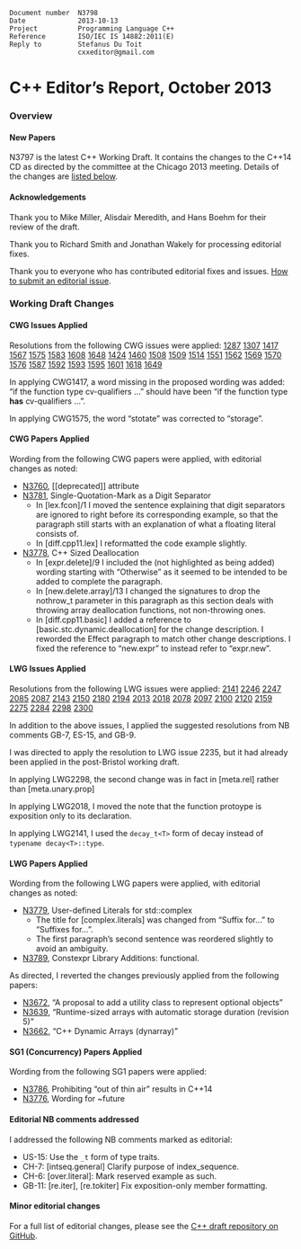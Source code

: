     Document number  N3798
    Date             2013-10-13
    Project          Programming Language C++
    Reference        ISO/IEC IS 14882:2011(E)
    Reply to         Stefanus Du Toit
                     cxxeditor@gmail.com

C++ Editor’s Report, October 2013
=================================

### Overview

#### New Papers

N3797 is the latest C++ Working Draft. It contains the changes to the C++14 CD as directed by the committee at the Chicago 2013 meeting. Details of the changes are [listed below](#changes).

#### Acknowledgements

Thank you to Mike Miller, Alisdair Meredith, and Hans Boehm for their review of the draft.

Thank you to Richard Smith and Jonathan Wakely for processing editorial fixes.

Thank you to everyone who has contributed editorial fixes and issues. [How to submit an editorial issue](https://github.com/cplusplus/draft/wiki/How-to-submit-an-editorial-issue).

### <span id="changes">Working Draft Changes</span>

#### <span id="cwgissues">CWG Issues Applied</span>

Resolutions from the following CWG issues were applied: [1287](http://www.open-std.org/jtc1/sc22/wg21/docs/papers/2013/n3713.html#1287) [1307](http://www.open-std.org/jtc1/sc22/wg21/docs/papers/2013/n3713.html#1307) [1417](http://www.open-std.org/jtc1/sc22/wg21/docs/papers/2013/n3713.html#1417) [1567](http://www.open-std.org/jtc1/sc22/wg21/docs/papers/2013/n3713.html#1567) [1575](http://www.open-std.org/jtc1/sc22/wg21/docs/papers/2013/n3713.html#1575) [1583](http://www.open-std.org/jtc1/sc22/wg21/docs/papers/2013/n3713.html#1583) [1608](http://www.open-std.org/jtc1/sc22/wg21/docs/papers/2013/n3713.html#1608) [1648](http://www.open-std.org/jtc1/sc22/wg21/docs/papers/2013/n3713.html#1648) [1424](http://www.open-std.org/jtc1/sc22/wg21/docs/papers/2013/n3713.html#1424) [1460](http://www.open-std.org/jtc1/sc22/wg21/docs/papers/2013/n3713.html#1460) [1508](http://www.open-std.org/jtc1/sc22/wg21/docs/papers/2013/n3713.html#1508) [1509](http://www.open-std.org/jtc1/sc22/wg21/docs/papers/2013/n3713.html#1509) [1514](http://www.open-std.org/jtc1/sc22/wg21/docs/papers/2013/n3713.html#1514) [1551](http://www.open-std.org/jtc1/sc22/wg21/docs/papers/2013/n3713.html#1551) [1562](http://www.open-std.org/jtc1/sc22/wg21/docs/papers/2013/n3713.html#1562) [1569](http://www.open-std.org/jtc1/sc22/wg21/docs/papers/2013/n3713.html#1569) [1570](http://www.open-std.org/jtc1/sc22/wg21/docs/papers/2013/n3713.html#1570) [1576](http://www.open-std.org/jtc1/sc22/wg21/docs/papers/2013/n3713.html#1576) [1587](http://www.open-std.org/jtc1/sc22/wg21/docs/papers/2013/n3713.html#1587) [1592](http://www.open-std.org/jtc1/sc22/wg21/docs/papers/2013/n3713.html#1592) [1593](http://www.open-std.org/jtc1/sc22/wg21/docs/papers/2013/n3713.html#1593) [1595](http://www.open-std.org/jtc1/sc22/wg21/docs/papers/2013/n3713.html#1595) [1601](http://www.open-std.org/jtc1/sc22/wg21/docs/papers/2013/n3713.html#1601) [1618](http://www.open-std.org/jtc1/sc22/wg21/docs/papers/2013/n3713.html#1618) [1649](http://www.open-std.org/jtc1/sc22/wg21/docs/papers/2013/n3713.html#1649)

In applying CWG1417, a word missing in the proposed wording was added: “if the function type cv-qualifiers …” should have been “if the function type **has** cv-qualifiers …”.

In applying CWG1575, the word “stotate” was corrected to “storage”.

#### <span id="cwgpapers">CWG Papers Applied</span>

Wording from the following CWG papers were applied, with editorial changes as noted:

-   [N3760](http://www.open-std.org/jtc1/sc22/wg21/docs/papers/2013/n3760.html), \[\[deprecated\]\] attribute
-   [N3781](http://www.open-std.org/jtc1/sc22/wg21/docs/papers/2013/n3781.html), Single-Quotation-Mark as a Digit Separator
    -   In \[lex.fcon\]/1 I moved the sentence explaining that digit separators are ignored to right before its corresponding example, so that the paragraph still starts with an explanation of what a floating literal consists of.
    -   In \[diff.cpp11.lex\] I reformatted the code example slightly.
-   [N3778](http://www.open-std.org/jtc1/sc22/wg21/docs/papers/2013/n3778.html), C++ Sized Deallocation
    -   In \[expr.delete\]/9 I included the (not highlighted as being added) wording starting with “Otherwise” as it seemed to be intended to be added to complete the paragraph.
    -   In \[new.delete.array\]/13 I changed the signatures to drop the nothrow\_t parameter in this paragraph as this section deals with throwing array deallocation functions, not non-throwing ones.
    -   In \[diff.cpp11.basic\] I added a reference to \[basic.stc.dynamic.deallocation\] for the change description. I reworded the Effect paragraph to match other change descriptions. I fixed the reference to “new.expr” to instead refer to “expr.new”.

#### <span id="lwgissues">LWG Issues Applied</span>

Resolutions from the following LWG issues were applied: [2141](http://www.open-std.org/jtc1/sc22/wg21/docs/papers/2013/n3754.html#2141) [2246](http://www.open-std.org/jtc1/sc22/wg21/docs/papers/2013/n3754.html#2246) [2247](http://www.open-std.org/jtc1/sc22/wg21/docs/papers/2013/n3754.html#2247) [2085](http://www.open-std.org/jtc1/sc22/wg21/docs/papers/2013/n3754.html#2085) [2087](http://www.open-std.org/jtc1/sc22/wg21/docs/papers/2013/n3754.html#2087) [2143](http://www.open-std.org/jtc1/sc22/wg21/docs/papers/2013/n3754.html#2143) [2150](http://www.open-std.org/jtc1/sc22/wg21/docs/papers/2013/n3754.html#2150) [2180](http://www.open-std.org/jtc1/sc22/wg21/docs/papers/2013/n3754.html#2180) [2194](http://www.open-std.org/jtc1/sc22/wg21/docs/papers/2013/n3754.html#2194) [2013](http://www.open-std.org/jtc1/sc22/wg21/docs/papers/2013/N3788.html#2013) [2018](http://www.open-std.org/jtc1/sc22/wg21/docs/papers/2013/N3788.html#2018) [2078](http://www.open-std.org/jtc1/sc22/wg21/docs/papers/2013/N3788.html#2078) [2097](http://www.open-std.org/jtc1/sc22/wg21/docs/papers/2013/N3788.html#2097) [2100](http://www.open-std.org/jtc1/sc22/wg21/docs/papers/2013/N3788.html#2100) [2120](http://www.open-std.org/jtc1/sc22/wg21/docs/papers/2013/N3788.html#2120) [2159](http://www.open-std.org/jtc1/sc22/wg21/docs/papers/2013/N3788.html#2159) [2275](http://www.open-std.org/jtc1/sc22/wg21/docs/papers/2013/N3788.html#2275) [2284](http://www.open-std.org/jtc1/sc22/wg21/docs/papers/2013/N3788.html#2284) [2298](http://www.open-std.org/jtc1/sc22/wg21/docs/papers/2013/N3788.html#2298) [2300](http://www.open-std.org/jtc1/sc22/wg21/docs/papers/2013/N3788.html#2300)

In addition to the above issues, I applied the suggested resolutions from NB comments GB-7, ES-15, and GB-9.

I was directed to apply the resolution to LWG issue 2235, but it had already been applied in the post-Bristol working draft.

In applying LWG2298, the second change was in fact in \[meta.rel\] rather than \[meta.unary.prop\]

In applying LWG2018, I moved the note that the function protoype is exposition only to its declaration.

In applying LWG2141, I used the `decay_t<T>` form of decay instead of `typename decay<T>::type`.

#### <span id="lwgpapers">LWG Papers Applied</span>

Wording from the following LWG papers were applied, with editorial changes as noted:

-   [N3779](http://www.open-std.org/jtc1/sc22/wg21/docs/papers/2013/N3779.pdf), User-defined Literals for std::complex
    -   The title for \[complex.literals\] was changed from “Suffix for…” to “Suffixes for…”.
    -   The first paragraph’s second sentence was reordered slightly to avoid an ambiguity.
-   [N3789](http://www.open-std.org/jtc1/sc22/wg21/docs/papers/2013/N3789.txt), Constexpr Library Additions: functional.

As directed, I reverted the changes previously applied from the following papers:

-   [N3672](http://www.open-std.org/jtc1/sc22/wg21/docs/papers/2013/n3672), “A proposal to add a utility class to represent optional objects”
-   [N3639](http://www.open-std.org/jtc1/sc22/wg21/docs/papers/2013/n3639.html), “Runtime-sized arrays with automatic storage duration (revision 5)”
-   [N3662](http://www.open-std.org/jtc1/sc22/wg21/docs/papers/2013/n3662.html), “C++ Dynamic Arrays (dynarray)”

#### <span id="sg1papers">SG1 (Concurrency) Papers Applied</span>

Wording from the following SG1 papers were applied:

-   [N3786](http://www.open-std.org/jtc1/sc22/wg21/docs/papers/2013/n3786.html), Prohibiting “out of thin air” results in C++14
-   [N3776](http://www.open-std.org/jtc1/sc22/wg21/docs/papers/2013/n3776.pdf), Wording for ~future

#### <span id="nbcomments">Editorial NB comments addressed</span>

I addressed the following NB comments marked as editorial:

-   US-15: Use the `_t` form of type traits.
-   CH-7: \[intseq.general\] Clarify purpose of index\_sequence.
-   CH-6: \[over.literal\]: Mark reserved example as such.
-   GB-11: \[re.iter\], \[re.tokiter\] Fix exposition-only member formatting.

#### Minor editorial changes

For a full list of editorial changes, please see the [C++ draft repository on GitHub](http://github.com/cplusplus/draft/commits).

